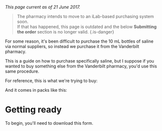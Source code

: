 <!-- TITLE: Buying Saline -->
*This page current as of 21 June 2017.*  

> The pharmacy intends to move to an iLab-based purchasing system soon.  
> If that has happened, this page is outdated and the below **Submitting the order** section is no longer valid.
{.is-danger}

For some reason, it's been difficult to purchase the 10 mL bottles of saline via normal suppliers, so instead we purchase it from the Vanderbilt pharmacy. 

This is a guide on how to purchase specifically saline, but I suppose if you wanted to buy something else from the Vanderbilt pharmacy, you'd use this same procedure.

For reference, this is what we're trying to buy:


And it comes in packs like this:


# Getting ready
To begin, you'll need to download this form.

